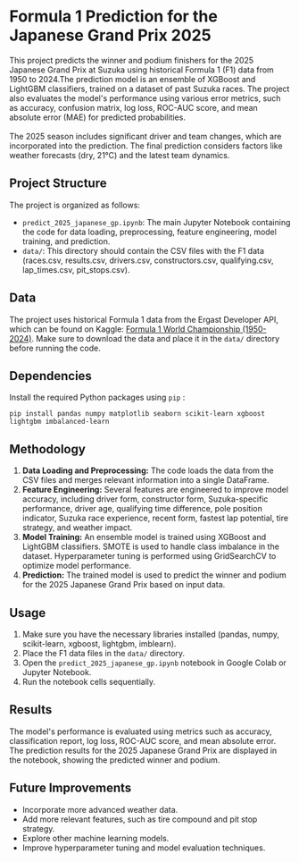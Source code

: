 # Formula 1 Prediction for the Japanese Grand Prix 2025

This project predicts the winner and podium finishers for the 2025 Japanese Grand Prix at Suzuka using historical Formula 1 (F1) data from 1950 to 2024.The prediction model is an ensemble of XGBoost and LightGBM classifiers, trained on a dataset of past Suzuka races. The project also evaluates the model's performance using various error metrics, such as accuracy, confusion matrix, log loss, ROC-AUC score, and mean absolute error (MAE) for predicted probabilities. <br> <br>
The 2025 season includes significant driver and team changes, which are incorporated into the prediction. The final prediction considers factors like weather forecasts (dry, 21°C) and the latest team dynamics.


## Project Structure

The project is organized as follows:

- `predict_2025_japanese_gp.ipynb`: The main Jupyter Notebook containing the code for data loading, preprocessing, feature engineering, model training, and prediction.
- `data/`: This directory should contain the CSV files with the F1 data (races.csv, results.csv, drivers.csv, constructors.csv, qualifying.csv, lap_times.csv, pit_stops.csv).

## Data

The project uses historical Formula 1 data from the Ergast Developer API, which can be found on Kaggle: [Formula 1 World Championship (1950-2024)](https://www.kaggle.com/datasets/rohanrao/formula-1-world-championship-1950-2020). Make sure to download the data and place it in the `data/` directory before running the code.

## Dependencies

Install the required Python packages using `pip` :
```
pip install pandas numpy matplotlib seaborn scikit-learn xgboost lightgbm imbalanced-learn
```

## Methodology

1. **Data Loading and Preprocessing:** The code loads the data from the CSV files and merges relevant information into a single DataFrame.
2. **Feature Engineering:** Several features are engineered to improve model accuracy, including driver form, constructor form, Suzuka-specific performance, driver age, qualifying time difference, pole position indicator, Suzuka race experience, recent form, fastest lap potential, tire strategy, and weather impact.
3. **Model Training:** An ensemble model is trained using XGBoost and LightGBM classifiers. SMOTE is used to handle class imbalance in the dataset. Hyperparameter tuning is performed using GridSearchCV to optimize model performance.
4. **Prediction:** The trained model is used to predict the winner and podium for the 2025 Japanese Grand Prix based on input data.

## Usage

1. Make sure you have the necessary libraries installed (pandas, numpy, scikit-learn, xgboost, lightgbm, imblearn).
2. Place the F1 data files in the `data/` directory.
3. Open the `predict_2025_japanese_gp.ipynb` notebook in Google Colab or Jupyter Notebook.
4. Run the notebook cells sequentially.

## Results

The model's performance is evaluated using metrics such as accuracy, classification report, log loss, ROC-AUC score, and mean absolute error. The prediction results for the 2025 Japanese Grand Prix are displayed in the notebook, showing the predicted winner and podium.

## Future Improvements

- Incorporate more advanced weather data.
- Add more relevant features, such as tire compound and pit stop strategy.
- Explore other machine learning models.
- Improve hyperparameter tuning and model evaluation techniques.
